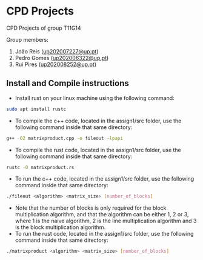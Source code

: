# CPD Projects

CPD Projects of group T11G14

Group members:

1. João Reis (up202007227@up.pt)
2. Pedro Gomes (up202006322@up.pt)
3. Rui Pires (up202008252@up.pt)

## Install and Compile instructions

- Install rust on your linux machine using the following command:

```bash
sudo apt install rustc
```
- To compile the c++ code, located in the assign1/src folder, use the following command inside that same directory:

```bash
g++ -O2 matrixproduct.cpp -o fileout -lpapi 
```
- To compile the rust code, located in the assign1/src folder, use the following command inside that same directory:

```bash
rustc -O matrixproduct.rs
```
- To run the c++ code, located in the assign1/src folder, use the following command inside that same directory:

```bash
./fileout <algorithm> <matrix_size> [number_of_blocks]
```
- Note that the number of blocks is only required for the block multiplication algorithm, and that the algorithm can be either 1, 2 or 3, where 1 is the naive algorithm, 2 is the line multiplication algorithm and 3 is the block multiplication algorithm.
- To run the rust code, located in the assign1/src folder, use the following command inside that same directory:

```bash
./matrixproduct <algorithm> <matrix_size> [number_of_blocks]
```